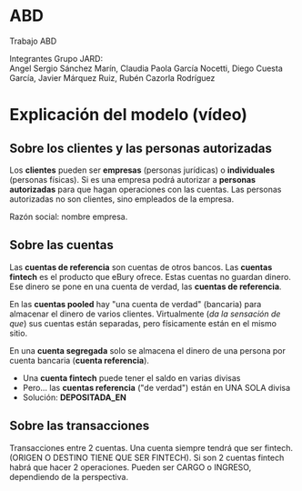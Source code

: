 # ABD
Trabajo ABD 

Integrantes Grupo JARD:  
Angel Sergio Sánchez Marín, Claudia Paola García Nocetti, Diego Cuesta García, Javier Márquez Ruiz, Rubén Cazorla Rodríguez


# Explicación del modelo (vídeo)

## Sobre los **clientes** y las **personas autorizadas**
Los **clientes** pueden ser **empresas** (personas jurídicas) o **individuales** (personas físicas).
Si es una empresa podrá autorizar a **personas autorizadas** para que hagan operaciones con las cuentas.
Las personas autorizadas no son clientes, sino empleados de la empresa.

Razón social: nombre empresa.


## Sobre las **cuentas**
Las **cuentas de referencia** son cuentas de otros bancos.
Las **cuentas fintech** es el producto que eBury ofrece. Estas cuentas no guardan dinero. Ese dinero
se pone en una cuenta de verdad, las **cuentas de referencia**.

En las **cuentas pooled** hay "una cuenta de verdad" (bancaria) para almacenar el dinero de varios clientes.
Virtualmente (_da la sensación de que_) sus cuentas están separadas, pero físicamente están en el mismo sitio.

En una **cuenta segregada** solo se almacena el dinero de una persona por cuenta bancaria (**cuenta referencia**).

- Una **cuenta fintech** puede tener el saldo en varias divisas
- Pero... las **cuentas referencia** ("de verdad") están en UNA SOLA divisa
- Solución: **DEPOSITADA_EN**


## Sobre las transacciones
Transacciones entre 2 cuentas. Una cuenta siempre tendrá que ser fintech.(ORIGEN O DESTINO TIENE QUE SER FINTECH).
Si son 2 cuentas fintech habrá que hacer 2 operaciones. 
Pueden ser CARGO o INGRESO, dependiendo de la perspectiva. 
